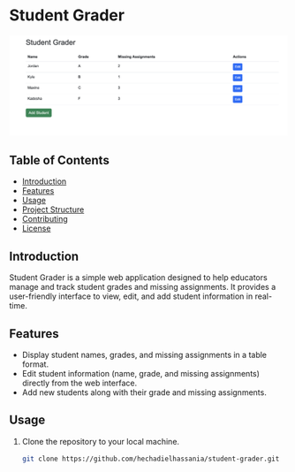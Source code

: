 # Student Grader

![Student Grader Preview](preview.png)

## Table of Contents
- [Introduction](#introduction)
- [Features](#features)
- [Usage](#usage)
- [Project Structure](#project-structure)
- [Contributing](#contributing)
- [License](#license)

## Introduction
Student Grader is a simple web application designed to help educators manage and track student grades and missing assignments. It provides a user-friendly interface to view, edit, and add student information in real-time.

## Features
- Display student names, grades, and missing assignments in a table format.
- Edit student information (name, grade, and missing assignments) directly from the web interface.
- Add new students along with their grade and missing assignments.

## Usage
1. Clone the repository to your local machine.
   ```bash
   git clone https://github.com/hechadielhassania/student-grader.git
